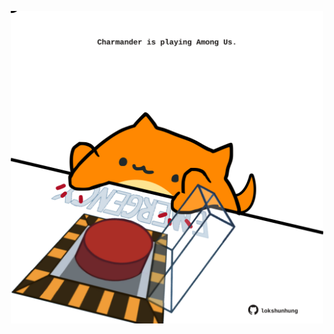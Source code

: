 <!-- built at 22/05/2022, 08:01:04 UTC -->
<p align="center">
  <img width="500" height="500" src="./ReadmeImage.svg">
</p>
